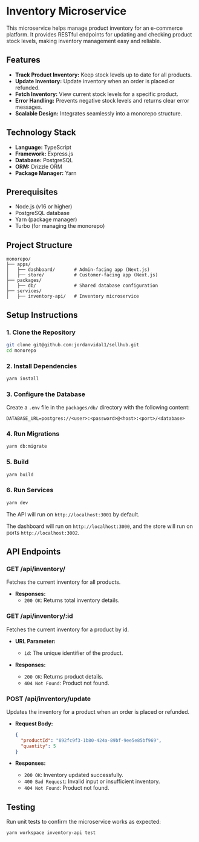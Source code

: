 # Inventory Microservice

This microservice helps manage product inventory for an e-commerce platform. It provides RESTful endpoints for updating and checking product stock levels, making inventory management easy and reliable.

## Features

- **Track Product Inventory:** Keep stock levels up to date for all products.
- **Update Inventory:** Update inventory when an order is placed or refunded.
- **Fetch Inventory:** View current stock levels for a specific product.
- **Error Handling:** Prevents negative stock levels and returns clear error messages.
- **Scalable Design:** Integrates seamlessly into a monorepo structure.

## Technology Stack

- **Language:** TypeScript
- **Framework:** Express.js
- **Database:** PostgreSQL
- **ORM:** Drizzle ORM
- **Package Manager:** Yarn

## Prerequisites

- Node.js (v16 or higher)
- PostgreSQL database
- Yarn (package manager)
- Turbo (for managing the monorepo)

## Project Structure

```
monorepo/
├── apps/
│   ├── dashboard/       # Admin-facing app (Next.js)
│   ├── store/           # Customer-facing app (Next.js)
├── packages/
│   ├── db/              # Shared database configuration
├── services/
│   ├── inventory-api/   # Inventory microservice
```

## Setup Instructions

### 1. Clone the Repository

```bash
git clone git@github.com:jordanvidal1/sellhub.git
cd monorepo
```

### 2. Install Dependencies

```bash
yarn install
```

### 3. Configure the Database

Create a `.env` file in the `packages/db/` directory with the following content:

```
DATABASE_URL=postgres://<user>:<password>@<host>:<port>/<database>
```

### 4. Run Migrations

```bash
yarn db:migrate
```

### 5. Build

```bash
yarn build
```

### 6. Run Services

```bash
yarn dev
```

The API will run on `http://localhost:3001` by default.

The dashboard will run on `http://localhost:3000`, and the store will run on ports `http://localhost:3002`.

## API Endpoints

### **GET /api/inventory/**

Fetches the current inventory for all products.

- **Responses:**
  - `200 OK`: Returns total inventory details.

### **GET /api/inventory/:id**

Fetches the current inventory for a product by id.

- **URL Parameter:**

  - `id`: The unique identifier of the product.

- **Responses:**
  - `200 OK`: Returns product details.
  - `404 Not Found`: Product not found.

### **POST /api/inventory/update**

Updates the inventory for a product when an order is placed or refunded.

- **Request Body:**

  ```json
  {
    "productId": "892fc9f3-1b80-424a-89bf-9ee5e85bf969",
    "quantity": 5
  }
  ```

- **Responses:**
  - `200 OK`: Inventory updated successfully.
  - `400 Bad Request`: Invalid input or insufficient inventory.
  - `404 Not Found`: Product not found.

## Testing

Run unit tests to confirm the microservice works as expected:

```bash
yarn workspace inventory-api test
```
